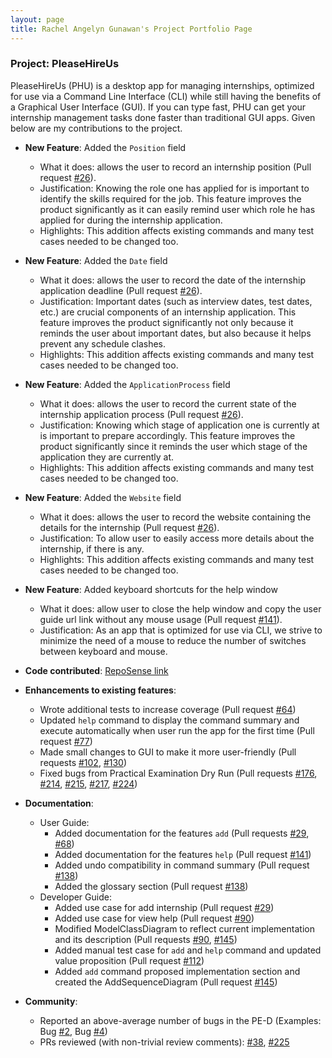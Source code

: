 ```yaml
---
layout: page
title: Rachel Angelyn Gunawan's Project Portfolio Page
---
```


### Project: PleaseHireUs

PleaseHireUs (PHU) is a desktop app for managing internships, optimized for use via a Command Line Interface (CLI) while
still having the benefits of a Graphical User Interface (GUI). If you can type fast, PHU can get your internship 
management tasks done faster than traditional GUI apps. Given below are my contributions to the project.

* **New Feature**: Added the `Position` field
    * What it does: allows the user to record an internship position 
  (Pull request [\#26](https://github.com/AY2223S1-CS2103T-W17-4/tp/pull/26)).
    * Justification: Knowing the role one has applied for is important to identify the skills required for the job. 
  This feature improves the product significantly as it can easily remind user which role he has applied for during the
  internship application. 
    * Highlights: This addition affects existing commands and many test cases needed to be changed too.
* **New Feature**: Added the `Date` field
    * What it does: allows the user to record the date of the internship application deadline 
  (Pull request [\#26](https://github.com/AY2223S1-CS2103T-W17-4/tp/pull/26)).
    * Justification: Important dates (such as interview dates, test dates, etc.) are crucial components of an internship
  application. This feature improves the product significantly not only because it reminds the user about important
  dates, but also because it helps prevent any schedule clashes.
    * Highlights: This addition affects existing commands and many test cases needed to be changed too.
* **New Feature**: Added the `ApplicationProcess` field
    * What it does: allows the user to record the current state of the internship application process
  (Pull request [\#26](https://github.com/AY2223S1-CS2103T-W17-4/tp/pull/26)).
    * Justification: Knowing which stage of application one is currently at is important to prepare accordingly. This
  feature improves the product significantly since it reminds the user which stage of the application they are currently at.
    * Highlights: This addition affects existing commands and many test cases needed to be changed too.
* **New Feature**: Added the `Website` field
    * What it does: allows the user to record the website containing the details for the internship 
  (Pull request [\#26](https://github.com/AY2223S1-CS2103T-W17-4/tp/pull/26)).
    * Justification: To allow user to easily access more details about the internship, if there is any.
    * Highlights: This addition affects existing commands and many test cases needed to be changed too.
* **New Feature**: Added keyboard shortcuts for the help window
    * What it does: allow user to close the help window and copy the user guide url link without any mouse usage
    (Pull request [\#141](https://github.com/AY2223S1-CS2103T-W17-4/tp/pull/141)).
    * Justification: As an app that is optimized for use via CLI, we strive to minimize the need of a mouse to reduce the 
  number of switches between keyboard and mouse.

* **Code contributed**: 
[RepoSense link](https://nus-cs2103-ay2223s1.github.io/tp-dashboard/?search=rachel-ag&breakdown=true)

* **Enhancements to existing features**: 
  * Wrote additional tests to increase coverage (Pull request [\#64](https://github.com/AY2223S1-CS2103T-W17-4/tp/pull/64))
  * Updated `help` command to display the command summary and execute automatically when user run the app for the first time (Pull request [\#77](https://github.com/AY2223S1-CS2103T-W17-4/tp/pull/77))
  * Made small changes to GUI to make it more user-friendly (Pull requests [\#102](https://github.com/AY2223S1-CS2103T-W17-4/tp/pull/102), [\#130](https://github.com/AY2223S1-CS2103T-W17-4/tp/pull/130))
  * Fixed bugs from Practical Examination Dry Run (Pull requests [\#176](https://github.com/AY2223S1-CS2103T-W17-4/tp/pull/176), [\#214](https://github.com/AY2223S1-CS2103T-W17-4/tp/pull/214), [\#215](https://github.com/AY2223S1-CS2103T-W17-4/tp/pull/215), [\#217](https://github.com/AY2223S1-CS2103T-W17-4/tp/pull/217), [\#224](https://github.com/AY2223S1-CS2103T-W17-4/tp/pull/224))

* **Documentation**:
    * User Guide:
        * Added documentation for the features `add` (Pull requests [\#29](https://github.com/AY2223S1-CS2103T-W17-4/tp/pull/29), [\#68](https://github.com/AY2223S1-CS2103T-W17-4/tp/pull/68))
        * Added documentation for the features `help` (Pull request [\#141](https://github.com/AY2223S1-CS2103T-W17-4/tp/pull/141))
        * Added undo compatibility in command summary (Pull request [\#138](https://github.com/AY2223S1-CS2103T-W17-4/tp/pull/138))
        * Added the glossary section (Pull request [\#138](https://github.com/AY2223S1-CS2103T-W17-4/tp/pull/138))
    * Developer Guide:
        * Added use case for add internship (Pull request [\#29](https://github.com/AY2223S1-CS2103T-W17-4/tp/pull/29))
        * Added use case for view help (Pull request [\#90](https://github.com/AY2223S1-CS2103T-W17-4/tp/pull/90))
        * Modified ModelClassDiagram to reflect current implementation and its description (Pull requests [\#90](https://github.com/AY2223S1-CS2103T-W17-4/tp/pull/90), [\#145](https://github.com/AY2223S1-CS2103T-W17-4/tp/pull/145))
        * Added manual test case for `add` and `help` command and updated value proposition (Pull request [\#112](https://github.com/AY2223S1-CS2103T-W17-4/tp/pull/112))
        * Added `add` command proposed implementation section and created the AddSequenceDiagram (Pull request [\#145](https://github.com/AY2223S1-CS2103T-W17-4/tp/pull/145))

* **Community**:
    * Reported an above-average number of bugs in the PE-D (Examples: Bug [\#2](https://github.com/Rachel-AG/ped/issues/2), Bug [\#4](https://github.com/Rachel-AG/ped/issues/4))
    * PRs reviewed (with non-trivial review comments): [\#38](https://github.com/AY2223S1-CS2103T-W17-4/tp/pull/38), [\#225](https://github.com/AY2223S1-CS2103T-W17-4/tp/pull/225)

